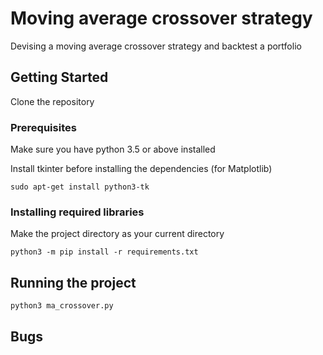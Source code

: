 # Moving average crossover strategy

Devising a moving average crossover strategy and backtest a portfolio

## Getting Started

Clone the repository

### Prerequisites

Make sure you have python 3.5 or above installed

Install tkinter before installing the dependencies (for Matplotlib)

```
sudo apt-get install python3-tk
```

### Installing required libraries

Make the project directory as your current directory

```
python3 -m pip install -r requirements.txt
```

## Running the project

```
python3 ma_crossover.py
```

## Bugs